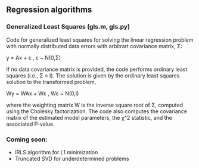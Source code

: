## Regression algorithms

### Generalized Least Squares (gls.m, gls.py)

Code for generalized least squares for solving the linear regression problem with normally distributed data errors with arbitrart covariance matrix, Σ:

  y = Ax + ε ,   ε ~ N(0,Σ)

If no data covariance matrix is provided, the code performs ordinary least squares (i.e., Σ = Ι). The solution is given by the ordinary least squares solution to the transformed problem,

  Wy = WAx + Wε ,   Wε ~ N(0,I)

where the weighting matrix W is the inverse square root of Σ, computed using the Cholesky factorization. The code also computes the covariance matrix of the estimated model parameters, the χ^2 statistic, and the associated P-value.

### Coming soon:

* IRLS algorithm for L1 minimization
* Truncated SVD for underdetermined problems
